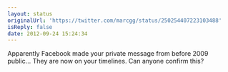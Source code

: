 ```yaml
---
layout: status
originalUrl: 'https://twitter.com/marcgg/status/250254407223103488'
isReply: false
date: 2012-09-24 15:24:34
---
```


Apparently Facebook made your private message from before 2009 public... They are now on your timelines. Can anyone confirm this?
